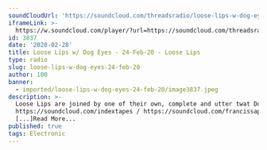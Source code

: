 ```yaml
---
soundCloudUrl: 'https://soundcloud.com/threadsradio/loose-lips-w-dog-eyes-24-feb-20'
iframeLink: >-
  https://w.soundcloud.com/player/?url=https://soundcloud.com/threadsradio/loose-lips-w-dog-eyes-24-feb-20&color=00aabb&auto_play=false&hide_related=false&show_comments=true&show_user=true&show_reposts=false
id: 3837
date: '2020-02-28'
title: Loose Lips w/ Dog Eyes - 24-Feb-20 - Loose Lips
type: radio
slug: loose-lips-w-dog-eyes-24-feb-20
author: 100
banner:
  - imported/loose-lips-w-dog-eyes-24-feb-20/image3837.jpeg
description: >-
  Loose Lips are joined by one of their own, complete and utter twat Dog Eyes.
  https://soundcloud.com/indextapes / https://soundcloud.com/francissapphire
  [...]Read More...
published: true
tags: Electronic
---
```

